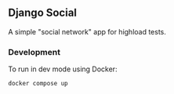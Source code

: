 ## Django Social
A simple "social network" app for highload tests.

### Development
To run in dev mode using Docker:
```
docker compose up
```
